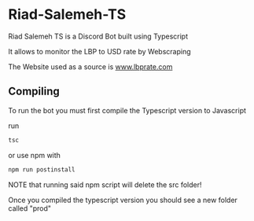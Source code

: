 # Riad-Salemeh-TS
Riad Salemeh TS is a Discord Bot built using Typescript

It allows to monitor the LBP to USD rate by Webscraping

The Website used as a source is www.lbprate.com

## Compiling
To run the bot you must first compile the Typescript version to Javascript

run 
```bash
tsc
```
or use npm with
```bash
npm run postinstall
```
NOTE that running said npm script will delete the src folder!

Once you compiled the typescript version you should see a new folder called "prod"
